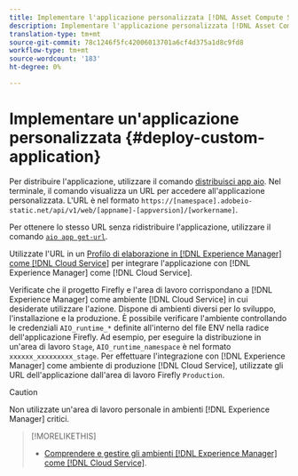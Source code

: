 ```yaml
---
title: Implementare l'applicazione personalizzata [!DNL Asset Compute Service] .
description: Implementare l'applicazione personalizzata [!DNL Asset Compute Service] .
translation-type: tm+mt
source-git-commit: 78c1246f5fc42006013701a6cf4d375a1d8c9fd8
workflow-type: tm+mt
source-wordcount: '183'
ht-degree: 0%

---
```



# Implementare un&#39;applicazione personalizzata {#deploy-custom-application}

Per distribuire l&#39;applicazione, utilizzare il comando [distribuisci app aio](https://github.com/adobe/aio-cli#aio-appdeploy). Nel terminale, il comando visualizza un URL per accedere all&#39;applicazione personalizzata. L&#39;URL è nel formato `https://[namespace].adobeio-static.net/api/v1/web/[appname]-[appversion]/[workername]`.

Per ottenere lo stesso URL senza ridistribuire l&#39;applicazione, utilizzare il comando [`aio app get-url`](https://github.com/adobe/aio-cli#aio-appget-url-action).

Utilizzate l&#39;URL in un [Profilo di elaborazione in [!DNL Experience Manager] come  [!DNL Cloud Service]](https://experienceleague.adobe.com/docs/experience-manager-cloud-service/assets/manage/asset-microservices-configure-and-use.html) per integrare l&#39;applicazione con [!DNL Experience Manager] come [!DNL Cloud Service].

Verificate che il progetto Firefly e l&#39;area di lavoro corrispondano a [!DNL Experience Manager] come ambiente [!DNL Cloud Service] in cui desiderate utilizzare l&#39;azione. Dispone di ambienti diversi per lo sviluppo, l&#39;installazione e la produzione. È possibile verificare l&#39;ambiente controllando le credenziali `AIO_runtime_*` definite all&#39;interno del file ENV nella radice dell&#39;applicazione Firefly. Ad esempio, per eseguire la distribuzione in un&#39;area di lavoro `Stage`, `AIO_runtime_namespace` è nel formato `xxxxxx_xxxxxxxxx_stage`. Per effettuare l&#39;integrazione con [!DNL Experience Manager] come ambiente di produzione [!DNL Cloud Service], utilizzate gli URL dell&#39;applicazione dall&#39;area di lavoro Firefly `Production`.

>[!CAUTION]
>
>Non utilizzate un&#39;area di lavoro personale in ambienti [!DNL Experience Manager] critici.

>[!MORELIKETHIS]
>
>* [Comprendere e gestire gli ambienti  [!DNL Experience Manager] come [!DNL Cloud Service]](https://experienceleague.adobe.com/docs/experience-manager-cloud-service/implementing/using-cloud-manager/manage-environments.html).

